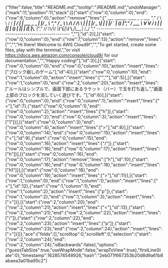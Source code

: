 {"filter":false,"title":"README.md","tooltip":"/README.md","undoManager":{"mark":11,"position":11,"stack":[[{"start":{"row":0,"column":0},"end":{"row":6,"column":0},"action":"remove","lines":["         ___        ______     ____ _                 _  ___  ","        / \\ \\      / / ___|   / ___| | ___  _   _  __| |/ _ \\ ","       / _ \\ \\ /\\ / /\\___ \\  | |   | |/ _ \\| | | |/ _` | (_) |","      / ___ \\ V  V /  ___) | | |___| | (_) | |_| | (_| |\\__, |","     /_/   \\_\\_/\\_/  |____/   \\____|_|\\___/ \\__,_|\\__,_|  /_/ "," ----------------------------------------------------------------- ",""],"id":2}],[{"start":{"row":0,"column":0},"end":{"row":7,"column":13},"action":"remove","lines":["","","Hi there! Welcome to AWS Cloud9!","","To get started, create some files, play with the terminal,","or visit https://docs.aws.amazon.com/console/cloud9/ for our documentation.","","Happy coding!"],"id":3}],[{"start":{"row":0,"column":0},"end":{"row":0,"column":10},"action":"insert","lines":["ブロック崩しのゲーム"],"id":4}],[{"start":{"row":0,"column":10},"end":{"row":1,"column":0},"action":"insert","lines":["",""],"id":5}],[{"start":{"row":1,"column":0},"end":{"row":2,"column":20},"action":"insert","lines":["ルールはシンプルで、画面下部にあるラケット（バー）で玉を打ち返し","画面上部のブロックを消していく遊びです。"],"id":6}],[{"start":{"row":0,"column":0},"end":{"row":0,"column":1},"action":"insert","lines":["<"],"id":7},{"start":{"row":0,"column":1},"end":{"row":0,"column":2},"action":"insert","lines":["h"]},{"start":{"row":0,"column":2},"end":{"row":0,"column":3},"action":"insert","lines":["1"]}],[{"start":{"row":0,"column":3},"end":{"row":0,"column":4},"action":"insert","lines":[">"],"id":8}],[{"start":{"row":0,"column":14},"end":{"row":0,"column":15},"action":"insert","lines":["<"],"id":9},{"start":{"row":0,"column":15},"end":{"row":0,"column":16},"action":"insert","lines":["/"]},{"start":{"row":0,"column":16},"end":{"row":0,"column":17},"action":"insert","lines":["h"]}],[{"start":{"row":0,"column":16},"end":{"row":0,"column":17},"action":"remove","lines":["h"],"id":10},{"start":{"row":0,"column":16},"end":{"row":0,"column":18},"action":"insert","lines":["h1"]}],[{"start":{"row":0,"column":18},"end":{"row":0,"column":19},"action":"insert","lines":[">"],"id":11}],[{"start":{"row":1,"column":0},"end":{"row":1,"column":1},"action":"insert","lines":["<"],"id":12},{"start":{"row":1,"column":1},"end":{"row":1,"column":2},"action":"insert","lines":["p"]},{"start":{"row":1,"column":2},"end":{"row":1,"column":3},"action":"insert","lines":[">"]}],[{"start":{"row":2,"column":20},"end":{"row":2,"column":21},"action":"insert","lines":["<"],"id":13},{"start":{"row":2,"column":21},"end":{"row":2,"column":22},"action":"insert","lines":["/"]},{"start":{"row":2,"column":22},"end":{"row":2,"column":23},"action":"insert","lines":["p"]},{"start":{"row":2,"column":23},"end":{"row":2,"column":24},"action":"insert","lines":[">"]}]]},"ace":{"folds":[],"scrolltop":0,"scrollleft":0,"selection":{"start":{"row":2,"column":24},"end":{"row":2,"column":24},"isBackwards":false},"options":{"guessTabSize":true,"useWrapMode":false,"wrapToView":true},"firstLineState":0},"timestamp":1628574548926,"hash":"2eb071f667353b20d8d9a61b8abaea3a01ba95c2"}